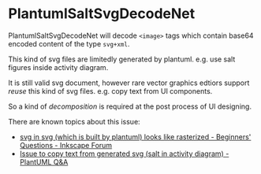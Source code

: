 # PlantumlSaltSvgDecodeNet

PlantumlSaltSvgDecodeNet will decode `<image>` tags which contain base64 encoded content of the type `svg+xml`.

This kind of svg files are limitedly generated by plantuml. e.g. use salt figures inside activity diagram.

It is still valid svg document, however rare vector graphics edtiors support *reuse* this kind of svg files. e.g. copy text from UI components.

So a kind of *decomposition* is required at the post process of UI designing.

There are known topics about this issue:

- [svg in svg (which is built by plantuml) looks like rasterized - Beginners' Questions - Inkscape Forum](https://inkscape.org/forums/questions/svg-in-svg-which-is-built-by-plantuml-looks-like-rasterized/)
- [Issue to copy text from generated svg (salt in activity diagram) - PlantUML Q&A](https://forum.plantuml.net/18822/issue-to-copy-text-from-generated-svg-salt-activity-diagram)
